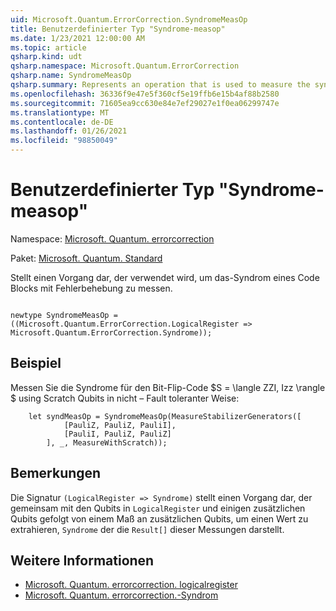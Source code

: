 ```yaml
---
uid: Microsoft.Quantum.ErrorCorrection.SyndromeMeasOp
title: Benutzerdefinierter Typ "Syndrome-measop"
ms.date: 1/23/2021 12:00:00 AM
ms.topic: article
qsharp.kind: udt
qsharp.namespace: Microsoft.Quantum.ErrorCorrection
qsharp.name: SyndromeMeasOp
qsharp.summary: Represents an operation that is used to measure the syndrome of an error-correcting code block.
ms.openlocfilehash: 36336f9e47e5f360cf5e19ffb6e15b4af88b2580
ms.sourcegitcommit: 71605ea9cc630e84e7ef29027e1f0ea06299747e
ms.translationtype: MT
ms.contentlocale: de-DE
ms.lasthandoff: 01/26/2021
ms.locfileid: "98850049"
---
```

# <a name="syndromemeasop-user-defined-type"></a>Benutzerdefinierter Typ "Syndrome-measop"

Namespace: [Microsoft. Quantum. errorcorrection](xref:Microsoft.Quantum.ErrorCorrection)

Paket: [Microsoft. Quantum. Standard](https://nuget.org/packages/Microsoft.Quantum.Standard)


Stellt einen Vorgang dar, der verwendet wird, um das-Syndrom eines Code Blocks mit Fehlerbehebung zu messen.

```qsharp

newtype SyndromeMeasOp = ((Microsoft.Quantum.ErrorCorrection.LogicalRegister => Microsoft.Quantum.ErrorCorrection.Syndrome));
```



## <a name="example"></a>Beispiel

Messen Sie die Syndrome für den Bit-Flip-Code $S = \langle ZZI, Izz \rangle $ using Scratch Qubits in nicht – Fault toleranter Weise:

```qsharp
    let syndMeasOp = SyndromeMeasOp(MeasureStabilizerGenerators([
            [PauliZ, PauliZ, PauliI],
            [PauliI, PauliZ, PauliZ]
        ], _, MeasureWithScratch));
```

## <a name="remarks"></a>Bemerkungen

Die Signatur `(LogicalRegister => Syndrome)` stellt einen Vorgang dar, der gemeinsam mit den Qubits in `LogicalRegister` und einigen zusätzlichen Qubits gefolgt von einem Maß an zusätzlichen Qubits, um einen Wert zu extrahieren, `Syndrome` der die `Result[]` dieser Messungen darstellt.

## <a name="see-also"></a>Weitere Informationen

- [Microsoft. Quantum. errorcorrection. logicalregister](xref:Microsoft.Quantum.ErrorCorrection.LogicalRegister)
- [Microsoft. Quantum. errorcorrection.-Syndrom](xref:Microsoft.Quantum.ErrorCorrection.Syndrome)